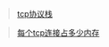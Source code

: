 > [tcp协议栈](http://simohayha.iteye.com/blog/559506)


> [每个tcp连接占多少内存](https://zhuanlan.zhihu.com/p/25241630)

